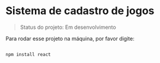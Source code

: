# Sistema de cadastro de jogos</h1>

> Status do projeto: Em desenvolvimento

Para rodar esse projeto na máquina, por favor digite:

```

npm install react
```
